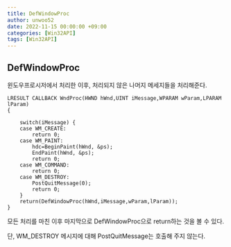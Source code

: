 ```yaml
---
title: DefWindowProc
author: unwoo52
date: 2022-11-15 00:00:00 +09:00
categories: [Win32API]
tags: [Win32API]
---
```


## DefWindowProc

윈도우프로시저에서 처리한 이후, 처리되지 않은 나머지 메세지들을 처리해준다.

```
LRESULT CALLBACK WndProc(HWND hWnd,UINT iMessage,WPARAM wParam,LPARAM lParam)
{

	switch(iMessage) {
	case WM_CREATE:
		return 0;
	case WM_PAINT:
		hdc=BeginPaint(hWnd, &ps);
		EndPaint(hWnd, &ps);
		return 0;
	case WM_COMMAND:
		return 0;
	case WM_DESTROY:
		PostQuitMessage(0);
		return 0;
	}
	return(DefWindowProc(hWnd,iMessage,wParam,lParam));
}
```

모든 처리를 마친 이후 마지막으로 DefWindowProc으로 return하는 것을 볼 수 있다.

단, WM_DESTROY 메시지에 대해 PostQuitMessage는 호출해 주지 않는다.

